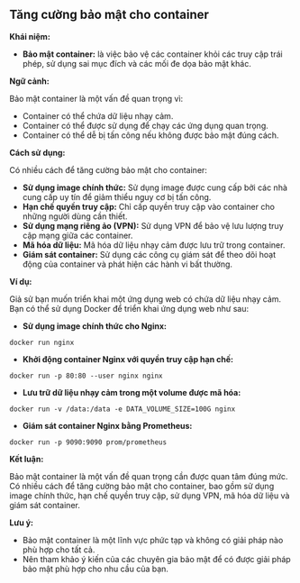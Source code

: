 ## Tăng cường bảo mật cho container

**Khái niệm:**

- **Bảo mật container:** là việc bảo vệ các container khỏi các truy cập trái phép, sử dụng sai mục đích và các mối đe dọa bảo mật khác.

**Ngữ cảnh:**

Bảo mật container là một vấn đề quan trọng vì:

- Container có thể chứa dữ liệu nhạy cảm.
- Container có thể được sử dụng để chạy các ứng dụng quan trọng.
- Container có thể dễ bị tấn công nếu không được bảo mật đúng cách.

**Cách sử dụng:**

Có nhiều cách để tăng cường bảo mật cho container:

- **Sử dụng image chính thức:** Sử dụng image được cung cấp bởi các nhà cung cấp uy tín để giảm thiểu nguy cơ bị tấn công.
- **Hạn chế quyền truy cập:** Chỉ cấp quyền truy cập vào container cho những người dùng cần thiết.
- **Sử dụng mạng riêng ảo (VPN):** Sử dụng VPN để bảo vệ lưu lượng truy cập mạng giữa các container.
- **Mã hóa dữ liệu:** Mã hóa dữ liệu nhạy cảm được lưu trữ trong container.
- **Giám sát container:** Sử dụng các công cụ giám sát để theo dõi hoạt động của container và phát hiện các hành vi bất thường.

**Ví dụ:**

Giả sử bạn muốn triển khai một ứng dụng web có chứa dữ liệu nhạy cảm. Bạn có thể sử dụng Docker để triển khai ứng dụng web như sau:

- **Sử dụng image chính thức cho Nginx:**

```
docker run nginx
```

- **Khởi động container Nginx với quyền truy cập hạn chế:**

```
docker run -p 80:80 --user nginx nginx
```

- **Lưu trữ dữ liệu nhạy cảm trong một volume được mã hóa:**

```
docker run -v /data:/data -e DATA_VOLUME_SIZE=100G nginx
```

- **Giám sát container Nginx bằng Prometheus:**

```
docker run -p 9090:9090 prom/prometheus
```

**Kết luận:**

Bảo mật container là một vấn đề quan trọng cần được quan tâm đúng mức. Có nhiều cách để tăng cường bảo mật cho container, bao gồm sử dụng image chính thức, hạn chế quyền truy cập, sử dụng VPN, mã hóa dữ liệu và giám sát container.

**Lưu ý:**

- Bảo mật container là một lĩnh vực phức tạp và không có giải pháp nào phù hợp cho tất cả.
- Nên tham khảo ý kiến của các chuyên gia bảo mật để có được giải pháp bảo mật phù hợp cho nhu cầu của bạn.
